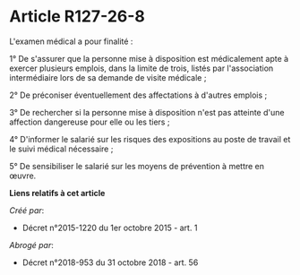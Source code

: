 # Article R127-26-8

L'examen médical a pour finalité : 

1° De s'assurer que la personne mise à disposition est médicalement apte à exercer plusieurs emplois, dans la limite de
trois, listés par l'association intermédiaire lors de sa demande de visite médicale ; 

2° De préconiser éventuellement des affectations à d'autres emplois ; 

3° De rechercher si la personne mise à disposition n'est pas atteinte d'une affection dangereuse pour elle ou les tiers ; 

4° D'informer le salarié sur les risques des expositions au poste de travail et le suivi médical nécessaire ; 

5° De sensibiliser le salarié sur les moyens de prévention à mettre en œuvre.

**Liens relatifs à cet article**

_Créé par_:

  - Décret n°2015-1220 du 1er octobre 2015 - art. 1

_Abrogé par_:

  - Décret n°2018-953 du 31 octobre 2018 - art. 56
